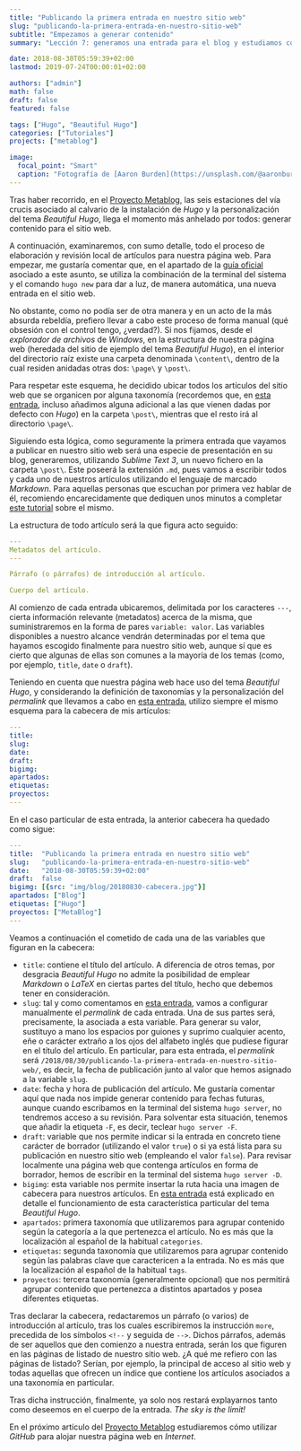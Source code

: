 ```yaml
---
title: "Publicando la primera entrada en nuestro sitio web"
slug: "publicando-la-primera-entrada-en-nuestro-sitio-web"
subtitle: "Empezamos a generar contenido"
summary: "Lección 7: generamos una entrada para el blog y estudiamos cómo configurar sus metadatos."

date: 2018-08-30T05:59:39+02:00
lastmod: 2019-07-24T00:00:01+02:00

authors: ["admin"]
math: false
draft: false
featured: false

tags: ["Hugo", "Beautiful Hugo"]
categories: ["Tutoriales"]
projects: ["metablog"]

image:
  focal_point: "Smart"
  caption: "Fotografía de [Aaron Burden](https://unsplash.com/@aaronburden), disponible en [Unsplash](https://unsplash.com/photos/xG8IQMqMITM)."
---
```


Tras haber recorrido, en el [Proyecto Metablog](/proyecto/metablog/), las seis estaciones del vía crucis asociado al calvario de la instalación de *Hugo* y la personalización del tema *Beautiful Hugo*, llega el momento más anhelado por todos: generar contenido para el sitio web.

A continuación, examinaremos, con sumo detalle, todo el proceso de elaboración y revisión local de artículos para nuestra página web. Para empezar, me gustaría comentar que, en el apartado de la [guía oficial](https://gohugo.io/getting-started/quick-start/#step-4-add-some-content) asociado a este asunto, se utiliza la combinación de la terminal del sistema y el comando `hugo new` para dar a luz, de manera automática, una nueva entrada en el sitio web.

No obstante, como no podía ser de otra manera y en un acto de la más absurda rebeldía, prefiero llevar a cabo este proceso de forma manual (qué obsesión con el control tengo, ¿verdad?). Si nos fijamos, desde el *explorador de archivos* de *Windows*, en la estructura de nuestra página web (heredada del sitio de ejemplo del tema *Beautiful Hugo*), en el interior del directorio raíz existe una carpeta denominada `\content\`, dentro de la cual residen anidadas otras dos: `\page\` y `\post\`.

Para respetar este esquema, he decidido ubicar todos los artículos del sitio web que se organicen por alguna taxonomía (recordemos que, en [esta entrada](/2018/08/09/configurando-el-tema-beautiful-hugo-ii/), incluso añadimos alguna adicional a las que vienen dadas por defecto con *Hugo*) en la carpeta `\post\`, mientras que el resto irá al directorio `\page\`.

Siguiendo esta lógica, como seguramente la primera entrada que vayamos a publicar en nuestro sitio web será una especie de presentación en su blog, generaremos, utilizando *Sublime Text 3*, un nuevo fichero en la carpeta `\post\`. Este poseerá la extensión `.md`, pues vamos a escribir todos y cada uno de nuestros artículos utilizando el lenguaje de marcado *Markdown*. Para aquellas personas que escuchan por primera vez hablar de él, recomiendo encarecidamente que dediquen unos minutos a completar [este tutorial](https://www.markdowntutorial.com/) sobre el mismo.

La estructura de todo artículo será la que figura acto seguido:

```yaml
---
Metadatos del artículo.
---

Párrafo (o párrafos) de introducción al artículo.

Cuerpo del artículo.

```

Al comienzo de cada entrada ubicaremos, delimitada por los caracteres `---`, cierta información relevante (metadatos) acerca de la misma, que suministraremos en la forma de pares `variable: valor`. Las variables disponibles a nuestro alcance vendrán determinadas por el tema que hayamos escogido finalmente para nuestro sitio web, aunque sí que es cierto que algunas de ellas son comunes a la mayoría de los temas (como, por ejemplo, `title`, `date` o `draft`).

Teniendo en cuenta que nuestra página web hace uso del tema *Beautiful Hugo*, y considerando la definición de taxonomías y la personalización del *permalink* que llevamos a cabo en [esta entrada](/2018/08/09/configurando-el-tema-beautiful-hugo-ii/), utilizo siempre el mismo esquema para la cabecera de mis artículos:

```yaml
---
title:
slug:
date:
draft:
bigimg:
apartados:
etiquetas:
proyectos:
---
```

En el caso particular de esta entrada, la anterior cabecera ha quedado como sigue:

```yaml
---
title:  "Publicando la primera entrada en nuestro sitio web"
slug:   "publicando-la-primera-entrada-en-nuestro-sitio-web"
date:   "2018-08-30T05:59:39+02:00"
draft:  false
bigimg: [{src: "img/blog/20180830-cabecera.jpg"}]
apartados: ["Blog"]
etiquetas: ["Hugo"]
proyectos: ["MetaBlog"]
---
```

Veamos a continuación el cometido de cada una de las variables que figuran en la cabecera:

- `title`: contiene el título del artículo. A diferencia de otros temas, por desgracia *Beautiful Hugo* no admite la posibilidad de emplear *Markdown* o *LaTeX* en ciertas partes del título, hecho que debemos tener en consideración.
- `slug`: tal y como comentamos en [esta entrada](/2018/08/09/configurando-el-tema-beautiful-hugo-ii/), vamos a configurar manualmente el *permalink* de cada entrada. Una de sus partes será, precisamente, la asociada a esta variable. Para generar su valor, sustituyo a mano los espacios por guiones y suprimo cualquier acento, eñe o carácter extraño a los ojos del alfabeto inglés que pudiese figurar en el título del artículo. En particular, para esta entrada, el *permalink* será `/2018/08/30/publicando-la-primera-entrada-en-nuestro-sitio-web/`, es decir, la fecha de publicación junto al valor que hemos asignado a la variable `slug`.
- `date`: fecha y hora de publicación del artículo. Me gustaría comentar aquí que nada nos impide generar contenido para fechas futuras, aunque cuando escribamos en la terminal del sistema `hugo server`, no tendremos acceso a su revisión. Para solventar esta situación, tenemos que añadir la etiqueta `-F`, es decir, teclear `hugo server -F`.
- `draft`: variable que nos permite indicar si la entrada en concreto tiene carácter de borrador (utilizando el valor `true`) o si ya está lista para su publicación en nuestro sitio web (empleando el valor `false`). Para revisar localmente una página web que contenga artículos en forma de borrador, hemos de escribir en la terminal del sistema `hugo server -D`.
- `bigimg`: esta variable nos permite insertar la ruta hacia una imagen de cabecera para nuestros artículos. En [esta entrada](/2018/08/09/configurando-el-tema-beautiful-hugo-ii/) está explicado en detalle el funcionamiento de esta característica particular del tema *Beautiful Hugo*.
- `apartados`: primera taxonomía que utilizaremos para agrupar contenido según la categoría a la que pertenezca el artículo. No es más que la localización al español de la habitual `categories`.
- `etiquetas`: segunda taxonomía que utilizaremos para agrupar contenido según las palabras clave que caractericen a la entrada. No es más que la localización al español de la habitual `tags`.
- `proyectos`: tercera taxonomía (generalmente opcional) que nos permitirá agrupar contenido que pertenezca a distintos apartados y posea diferentes etiquetas.

Tras declarar la cabecera, redactaremos un párrafo (o varios) de introducción al artículo, tras los cuales escribiremos la instrucción `more`, precedida de los símbolos `<!--` y seguida de `-->`. Dichos párrafos, además de ser aquellos que den comienzo a nuestra entrada, serán los que figuren en las páginas de listado de nuestro sitio web. ¿A qué me refiero con las páginas de listado? Serían, por ejemplo, la principal de acceso al sitio web y todas aquellas que ofrecen un índice que contiene los artículos asociados a una taxonomía en particular.

Tras dicha instrucción, finalmente, ya solo nos restará explayarnos tanto como deseemos en el cuerpo de la entrada. *The sky is the limit!*

En el próximo artículo del [Proyecto Metablog](/proyecto/metablog/) estudiaremos cómo utilizar *GitHub* para alojar nuestra página web en *Internet*.
